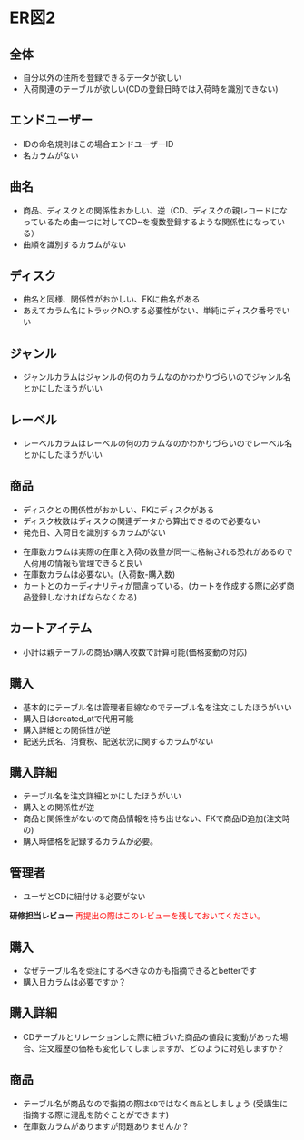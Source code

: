 # ER図2
## 全体
- 自分以外の住所を登録できるデータが欲しい
- 入荷関連のテーブルが欲しい(CDの登録日時では入荷時を識別できない)

## エンドユーザー
- IDの命名規則はこの場合エンドユーザーID
- 名カラムがない

## 曲名
- 商品、ディスクとの関係性おかしい、逆（CD、ディスクの親レコードになっているため曲一つに対してCD~を複数登録するような関係性になっている）
- 曲順を識別するカラムがない

## ディスク
- 曲名と同様、関係性がおかしい、FKに曲名がある
- あえてカラム名にトラックNO.する必要性がない、単純にディスク番号でいい

## ジャンル
- ジャンルカラムはジャンルの何のカラムなのかわかりづらいのでジャンル名とかにしたほうがいい

## レーベル
- レーベルカラムはレーベルの何のカラムなのかわかりづらいのでレーベル名とかにしたほうがいい

## 商品
- ディスクとの関係性がおかしい、FKにディスクがある
- ディスク枚数はディスクの関連データから算出できるので必要ない
- 発売日、入荷日を識別するカラムがない
<!-- 追記-->
- 在庫数カラムは実際の在庫と入荷の数量が同一に格納される恐れがあるので入荷用の情報も管理できると良い
- 在庫数カラムは必要ない。(入荷数-購入数)
- カートとのカーディナリティが間違っている。(カートを作成する際に必ず商品登録しなければならなくなる)

## カートアイテム
<!-- 追記-->
- 小計は親テーブルの商品x購入枚数で計算可能(価格変動の対応)

## 購入
<!-- 追記-->
- 基本的にテーブル名は管理者目線なのでテーブル名を注文にしたほうがいい
- 購入日はcreated_atで代用可能
- 購入詳細との関係性が逆
- 配送先氏名、消費税、配送状況に関するカラムがない


## 購入詳細
- テーブル名を注文詳細とかにしたほうがいい
- 購入との関係性が逆
- 商品と関係性がないので商品情報を持ち出せない、FKで商品ID追加(注文時の)
- 購入時価格を記録するカラムが必要。

## 管理者
- ユーザとCDに紐付ける必要がない


**研修担当レビュー**
<font color="Red">再提出の際はこのレビューを残しておいてください。</font>

## 購入
- なぜテーブル名を`受注`にするべきなのかも指摘できるとbetterです
- 購入日カラムは必要ですか？

## 購入詳細
- CDテーブルとリレーションした際に紐づいた商品の値段に変動があった場合、注文履歴の価格も変化してしましますが、どのように対処しますか？ 

## 商品
- テーブル名が商品なので指摘の際は`CD`ではなく`商品`としましょう
(受講生に指摘する際に混乱を防ぐことができます)
- 在庫数カラムがありますが問題ありませんか？
